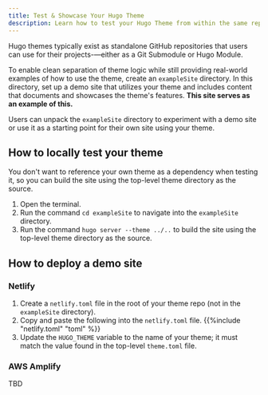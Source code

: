 ```yaml
---
title: Test & Showcase Your Hugo Theme
description: Learn how to test your Hugo Theme from within the same repo.
---
```


Hugo themes typically exist as standalone GitHub repositories that users can use for their projects-—either as a Git Submodule or Hugo Module.

To enable clean separation of theme logic while still providing real-world examples of how to use the theme, create an `exampleSite` directory. In this directory, set up a demo site that utilizes your theme and includes content that documents and showcases the theme's features. **This site serves as an example of this.**

Users can unpack the `exampleSite` directory to experiment with a demo site or use it as a starting point for their own site using your theme.

## How to locally test your theme

You don't want to reference your own theme as a dependency when testing it, so you can build the site using the top-level theme directory as the source.

1. Open the terminal.
2. Run the command `cd exampleSite` to navigate into the `exampleSite` directory.
3. Run the command `hugo server --theme ../..` to build the site using the top-level theme directory as the source.

## How to deploy a demo site

### Netlify

1. Create a `netlify.toml` file in the root of your theme repo (not in the `exampleSite` directory).
2. Copy and paste the following into the `netlify.toml` file.
   {{%include "netlify.toml" "toml" %}}
3. Update the `HUGO_THEME` variable to the name of your theme; it must match the value found in the top-level `theme.toml` file.

### AWS Amplify 

TBD